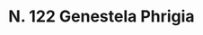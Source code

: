 ---
title: "N. 122 Genestela Phrigia"
permalink: "/edition/plant122/"
plant-name: "N. 122"
plant-number: "122"
plant-xml: "/assets/xml/plant122.xml"
plant-img1: "/assets/img/plant122_verso.jpg"
plant-img2: "/assets/img/plant122.jpg"
plant-title: "N. 122 Genestela Phrigia"
plant-wfo-link: ""
plant-kew-link: ""
plant-taxon-content: ""
layout: single-xml
---